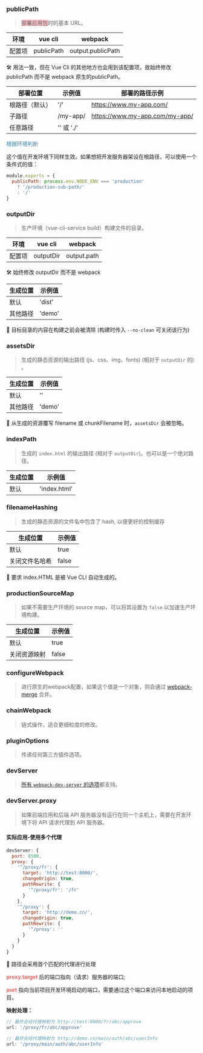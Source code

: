 ### publicPath

>  <span style="backGround: pink">部署应用包</span>时的基本 URL。

| 环境   | vue cli    | webpack           |
| ------ | ---------- | ----------------- |
| 配置项 | publicPath | output.publicPath |

:hammer_and_wrench: 用法一致，但在 Vue Cli 的其他地方也会用到该配置项，故始终修改 publicPath 而不是 webpack 原生的publicPath。

| 部署位置       | 示例值     | 部署的路径示例                 |
| -------------- | ---------- | ------------------------------ |
| 根路径（默认） | '/'        | https://www.my-app.com/        |
| 子路径         | /my-app/   | https://www.my-app.com/my-app/ |
| 任意路径       | '' 或 './' |                                |



<span style="color: #3a84aa">根据环境判断</span>

这个值在开发环境下同样生效。如果想把开发服务器架设在根路径，可以使用一个条件式的值：

```javascript
module.exports = {
  publicPath: process.env.NODE_ENV === 'production'
    ? '/production-sub-path/'
    : '/'
}
```



### outputDir

> 生产环境（vue-cli-service build）构建文件的目录。

| 环境   | vue cli   | webpack     |
| ------ | --------- | ----------- |
| 配置项 | outputDir | output.path |

:hammer_and_wrench: 始终修改 outputDir 而不是 webpack 

| 生成位置 | 示例值 |
| -------- | ------ |
| 默认     | 'dist' |
| 其他路径 | 'demo' |

:whale: 目标目录的内容在构建之前会被清除 (构建时传入 `--no-clean` 可关闭该行为)



### assetsDir

> 生成的静态资源的输出路径 (js、css、img、fonts)  (相对于 `outputDir` 的) 。

| 生成位置 | 示例值 |
| -------- | ------ |
| 默认     | ''     |
| 其他路径 | 'demo' |

:whale: 从生成的资源覆写 filename 或 chunkFilename 时，`assetsDir` 会被忽略。



### indexPath

> 生成的 `index.html` 的输出路径 (相对于 `outputDir`)。也可以是一个绝对路径。

| 生成位置 | 示例值       |
| -------- | ------------ |
| 默认     | 'index.html' |



### filenameHashing

> 生成的静态资源的文件名中包含了 hash, 以便更好的控制缓存

| 生成位置       | 示例值 |
| -------------- | ------ |
| 默认           | true   |
| 关闭文件名哈希 | false  |

:whale: 要求 index.HTML 是被 Vue CLI 自动生成的。



### productionSourceMap

> 如果不需要生产环境的 source map，可以将其设置为 `false` 以加速生产环境构建。

| 生成位置     | 示例值 |
| ------------ | ------ |
| 默认         | true   |
| 关闭资源映射 | false  |



### configureWebpack

> 进行原生的webpack配置，如果这个值是一个对象，则会通过 [webpack-merge](https://github.com/survivejs/webpack-merge) 合并。



### chainWebpack

> 链式操作，适合更细粒度的修改。



### pluginOptions

> 传递任何第三方插件选项。



### devServer

> [所有 `webpack-dev-server` 的选项](https://webpack.js.org/configuration/dev-server/)都支持。



### devServer.proxy

> 如果前端应用和后端 API 服务器没有运行在同一个主机上，需要在开发环境下将 API 请求代理到 API 服务器。



#### 实际应用-使用多个代理

```javascript
devServer: {
  port: 8500,
  proxy: {
    '^/proxy/fr': {
      target: 'http://test:8000/',
      changeOrigin: true,
      pathRewrite: {
        '^/proxy/fr': '/fr'
      }
    },
    '^/proxy': {
      target: 'http://demo.cn/',
      changeOrigin: true,
      pathRewrite: {
        '^/proxy': ''
      }
    }
  }
}
```

:star2: 路径会采用首个匹配的代理进行处理

<span style="color: #f7534f;font-weight:600">proxy.target</span> 后的端口指向（请求）服务器的端口;

<span style="color: #f7534f;font-weight:600">port</span> 指向当前项目开发环境启动的端口，需要通过这个端口来访问本地启动的项目。

**映射处理：**

```javascript
// 最终会经代理映射为 http://test:8000/fr/abc/approve
url: '/proxy/fr/abc/approve'

// 最终会经代理映射为 http://demo.cn/main/auth/abc/userInfo
url: '/proxy/main/auth/abc/userInfo'
```



